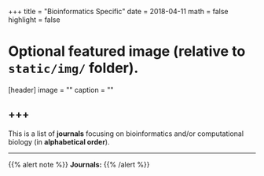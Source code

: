+++
title = "Bioinformatics Specific"
date = 2018-04-11
math = false
highlight = false

# Optional featured image (relative to `static/img/` folder).
[header]
image = ""
caption = ""


+++
---
This is a list of **journals** focusing on bioinformatics and/or computational biology (in **alphabetical order**).




---
{{% alert note %}}
**Journals:**
{{% /alert %}}




             